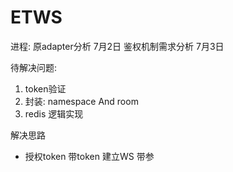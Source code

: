 # ETWS



进程:
原adapter分析 7月2日
鉴权机制需求分析     7月3日

待解决问题:
1. token验证
2. 封装: namespace And room
3. redis 逻辑实现



解决思路

* 授权token 带token 建立WS 带参